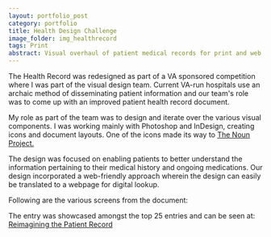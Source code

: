 ```yaml
---
layout: portfolio_post
category: portfolio
title: Health Design Challenge
image_folder: img_healthrecord
tags: Print
abstract: Visual overhaul of patient medical records for print and web.
---
```


The Health Record was redesigned as part of a VA sponsored competition where I was part of the visual design team. Current VA-run hospitals use an archaic method of disseminating patient information and our team's role was to come up with an improved patient health record document.

My role as part of the team was to design and iterate over the various visual components. I was working mainly with Photoshop and InDesign, creating icons and document layouts. One of the icons made its way to <a href="http://thenounproject.com/noun/medical-records/#icon-No8398">The Noun Project.</a>

The design was focused on enabling patients to better understand the information pertaining to their medical history and ongoing medications. Our design incorporated a web-friendly approach wherein the design can easily be translated to a webpage for digital lookup.

Following are the various screens from the document:

The entry was showcased amongst the top 25 entries and can be seen at: <a href="http://s3.amazonaws.com/challengepost/zip_files/production/5066/zip_files/ReimaginingPatientRecord.pdf?1354410791">Reimagining the Patient Record</a>
